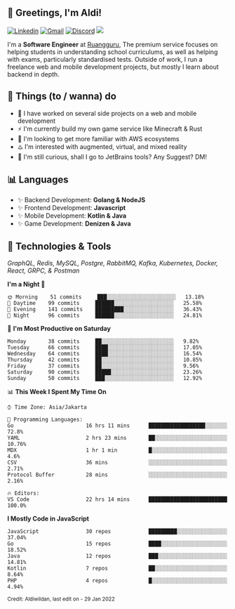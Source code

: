 <!-- Greetings -->
## 👋 Greetings, I'm Aldi!

<!-- Social Media -->
[![Linkedin](https://img.shields.io/badge/-aldiwildan-blue?style=flat&logo=Linkedin&logoColor=white)](https://www.linkedin.com/in/aldiwildan/)
[![Gmail](https://img.shields.io/badge/-aldiwild77@gmail.com-c14438?style=flat&logo=Gmail&logoColor=white)](mailto:aldiwild77@gmail.com)
[![Discord](https://img.shields.io/badge/-Chroma-5663F7?style=flat&logo=Discord&logoColor=white)](https://discord.gg/BUxraQ8)
![](https://komarev.com/ghpvc/?username=aldiwildan77&label=Visitor&color=2bbc8a)

<!-- Introduction -->
I'm a **Software Engineer** at [Ruangguru](https://ruangguru.com), The premium service focuses on helping students in understanding school curriculums, as well as helping with exams, particularly standardised tests. Outside of work, I run a freelance web and mobile development projects, but mostly I learn about backend in depth.

## 📃 Things (to / wanna) do
- 🐝 I have worked on several side projects on a web and mobile development
- ⚡ I'm currently build my own game service like Minecraft & Rust
- 🌱 I'm looking to get more familiar with AWS ecosystems
- ♨️ I'm interested with augmented, virtual, and mixed reality
- 🤔 I'm still curious, shall I go to JetBrains tools? Any Suggest? DM!

## 📊 Languages
- ✨ Backend Development: **Golang & NodeJS**
- ✨ Frontend Development: **Javascript**
- ✨ Mobile Development: **Kotlin & Java**
- ✨ Game Development: **Denizen & Java**

## 🔧 Technologies & Tools
*GraphQL, Redis, MySQL, Postgre, RabbitMQ, Kafka, Kubernetes, Docker, React, GRPC, & Postman*

<!--START_SECTION:waka-->
**I'm a Night 🦉** 

```text
🌞 Morning    51 commits     ███░░░░░░░░░░░░░░░░░░░░░░   13.18% 
🌆 Daytime    99 commits     ██████░░░░░░░░░░░░░░░░░░░   25.58% 
🌃 Evening    141 commits    █████████░░░░░░░░░░░░░░░░   36.43% 
🌙 Night      96 commits     ██████░░░░░░░░░░░░░░░░░░░   24.81%

```
📅 **I'm Most Productive on Saturday** 

```text
Monday       38 commits     ██░░░░░░░░░░░░░░░░░░░░░░░   9.82% 
Tuesday      66 commits     ████░░░░░░░░░░░░░░░░░░░░░   17.05% 
Wednesday    64 commits     ████░░░░░░░░░░░░░░░░░░░░░   16.54% 
Thursday     42 commits     ██░░░░░░░░░░░░░░░░░░░░░░░   10.85% 
Friday       37 commits     ██░░░░░░░░░░░░░░░░░░░░░░░   9.56% 
Saturday     90 commits     █████░░░░░░░░░░░░░░░░░░░░   23.26% 
Sunday       50 commits     ███░░░░░░░░░░░░░░░░░░░░░░   12.92%

```


📊 **This Week I Spent My Time On** 

```text
⌚︎ Time Zone: Asia/Jakarta

💬 Programming Languages: 
Go                       16 hrs 11 mins      ██████████████████░░░░░░░   72.8% 
YAML                     2 hrs 23 mins       ██░░░░░░░░░░░░░░░░░░░░░░░   10.76% 
MDX                      1 hr 1 min          █░░░░░░░░░░░░░░░░░░░░░░░░   4.6% 
CSV                      36 mins             ░░░░░░░░░░░░░░░░░░░░░░░░░   2.71% 
Protocol Buffer          28 mins             ░░░░░░░░░░░░░░░░░░░░░░░░░   2.16%

🔥 Editors: 
VS Code                  22 hrs 14 mins      █████████████████████████   100.0%

```

**I Mostly Code in JavaScript** 

```text
JavaScript               30 repos            █████████░░░░░░░░░░░░░░░░   37.04% 
Go                       15 repos            ████░░░░░░░░░░░░░░░░░░░░░   18.52% 
Java                     12 repos            ███░░░░░░░░░░░░░░░░░░░░░░   14.81% 
Kotlin                   7 repos             ██░░░░░░░░░░░░░░░░░░░░░░░   8.64% 
PHP                      4 repos             █░░░░░░░░░░░░░░░░░░░░░░░░   4.94%

```



<!--END_SECTION:waka-->

<sub>Credit: Aldiwildan, last edit on - 29 Jan 2022</sub>
